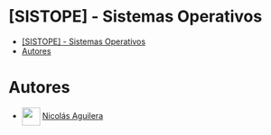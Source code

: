 # [SISTOPE] - Sistemas Operativos

- [\[SISTOPE\] - Sistemas Operativos](#sistope---sistemas-operativos)
- [Autores](#autores)


# Autores
- <img width="32" align="center" src="https://avatars.githubusercontent.com/u/97463001?v=4"></img> [Nicolás Aguilera](https://github.com/Don-Uldaricio)